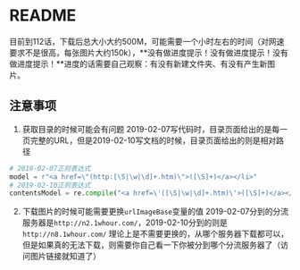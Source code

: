 # README
目前到112话，下载后总大小大约500M，可能需要一个小时左右的时间（对网速要求不是很高，每张图片大约150k），**没有做进度提示！没有做进度提示！没有做进度提示！**进度的话需要自己观察：有没有新建文件夹、有没有产生新图片。
## 注意事项
1. 获取目录的时候可能会有问题
  2019-02-07写代码时，目录页面给出的是每一页完整的URL，但是2019-02-10写文档的时候，目录页面给出的则是相对路径
  ```python
  # 2019-02-07正则表达式
  model = r"<a href=\"(http:[\S|\w|\d]+.htm)\">([\S]+)</a></li>"
  # 2019-02-10正则表达式
  contentsModel = re.compile("<a href=\'([\S|\w|\d]+.htm)\'>([\S]+)</a></li>")
  ```
2. 下载图片的时候可能需要更换`urlImageBase`变量的值
  2019-02-07分到的分流服务器是`http://n2.1whour.com/`，2019-02-10分到的则是`http://n8.1whour.com/`
  理论上是不需要更换的，从哪个服务器下载都可以，但是如果真的无法下载，则需要你自己看一下你被分到哪个分流服务器了（访问图片链接就知道了）
